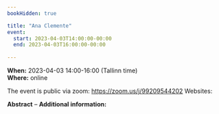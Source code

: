 ```yaml
---
bookHidden: true

title: "Ana Clemente"
event:
  start: 2023-04-03T14:00:00-00:00
  end: 2023-04-03T16:00:00-00:00
  
---
```


**When:** 2023-04-03 14:00-16:00 (Tallinn time)   
**Where:** online 

The event is public via zoom: https://zoom.us/j/99209544202
Websites:


<!--more-->
**Abstract** – 
**Additional information:** 
